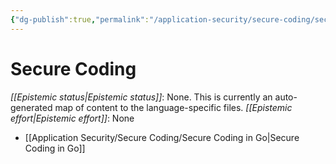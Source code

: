 ```yaml
---
{"dg-publish":true,"permalink":"/application-security/secure-coding/secure-coding/","created":"2023-04-05T16:54:06.653-05:00","updated":"2023-04-05T17:46:09.698-05:00"}
---
```



# Secure Coding

_[[Epistemic status\|Epistemic status]]_: None. This is currently an auto-generated map of content to the language-specific files.
_[[Epistemic effort\|Epistemic effort]]_: None


- [[Application Security/Secure Coding/Secure Coding in Go\|Secure Coding in Go]]



